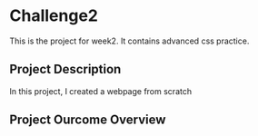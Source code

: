 # Challenge2
This is the project for week2. It contains advanced css practice.

## Project Description
In this project, I created a webpage from scratch

## Project Ourcome Overview

